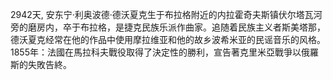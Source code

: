 2942天, 安东宁·利奥波德·德沃夏克生于布拉格附近的内拉霍奇夫斯镇伏尔塔瓦河旁的磨房内，卒于布拉格，是捷克民族乐派作曲家。追随着民族主义者斯美塔那，德沃夏克经常在他的作品中使用摩拉维亚和他的故乡波希米亚的民谣音乐的风格。
1855年：法國在馬拉科夫戰役取得了決定性的勝利，宣告著克里米亞戰爭以俄羅斯的失敗告終。